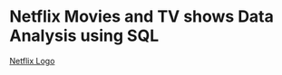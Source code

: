 # Netflix Movies and TV shows Data Analysis using SQL

[Netflix Logo](![image](https://github.com/user-attachments/assets/39ff9d9d-9c80-41e4-ac55-61fdef81e30d)
)

